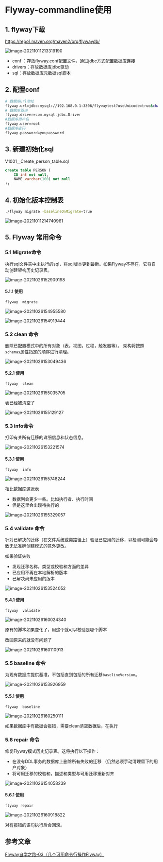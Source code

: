 # Flyway-commandline使用

## 1. flyway下载

https://repo1.maven.org/maven2/org/flywaydb/

![image-20211011213319190](https://zszblog.oss-cn-beijing.aliyuncs.com/zszblog/blogimage-master/image-20211011213319190.png)

- conf ：存放flyway.conf配置文件，通过jdbc方式配置数据库连接
- drivers：存放数据库jdbc驱动
- sql：存放数据库元数据sql脚本

## 2. 配置conf

```bash
# 数据库url地址
flyway.url=jdbc:mysql://192.168.0.1:3306/flywaytest?useUnicode=true&characterEncoding=utf8&zeroDateTimeBehavior=convertToNull&useSSL=true&serverTimezone=GMT%2B8
# 数据库驱动
flyway.driver=com.mysql.jdbc.Driver
#数据库用户名
flyway.user=root
#数据库密码
flyway.password=youpassword
```

## 3. 新建初始化sql

V1001__Create_person_table.sql

```sql
create table PERSON (
    ID int not null,
    NAME varchar(100) not null
);
```

## 4. 初始化版本控制表

```bash
./flyway migrate -baselineOnMigrate=true
```

![image-20211011214740961](https://zszblog.oss-cn-beijing.aliyuncs.com/zszblog/blogimage-master/image-20211011214740961.png)

## 5. Flyway 常用命令

### 5.1 Migrate命令

执行sql文件夹中未执行的sql，将sql版本更到最新。如果Flyway不存在，它将自动创建架构历史记录表。

![image-20211026152909198](https://zszblog.oss-cn-beijing.aliyuncs.com/zszblog/blogimage-master/image-20211026152909198.png)

#### 5.1.1 使用

```sh
flyway  migrate
```

![image-20211026154955580](https://zszblog.oss-cn-beijing.aliyuncs.com/zszblog/blogimage-master/image-20211026154955580.png)

![image-20211026154919444](https://zszblog.oss-cn-beijing.aliyuncs.com/zszblog/blogimage-master/image-20211026154919444.png)

### 5.2 clean 命令

删除已配置模式中的所有对象（表，视图，过程，触发器等）。
架构将按照`schemas`属性指定的顺序进行清理。

![image-20211026153049436](https://zszblog.oss-cn-beijing.aliyuncs.com/zszblog/blogimage-master/image-20211026153049436.png)

#### 5.2.1 使用

```
flyway  clean
```

![image-20211026155035705](https://zszblog.oss-cn-beijing.aliyuncs.com/zszblog/blogimage-master/image-20211026155035705.png)

表已经被清空了

![image-20211026155129127](https://zszblog.oss-cn-beijing.aliyuncs.com/zszblog/blogimage-master/image-20211026155129127.png)

### 5.3 info命令

打印有关所有迁移的详细信息和状态信息。

![image-20211026153221574](https://zszblog.oss-cn-beijing.aliyuncs.com/zszblog/blogimage-master/image-20211026153221574.png)

#### 5.3.1 使用

```
flyway  info
```

![image-20211026155748244](https://zszblog.oss-cn-beijing.aliyuncs.com/zszblog/blogimage-master/image-20211026155748244.png)

相比数据库这张表

- 数据列会更少一些。比如执行者、执行时间
- 但是这里会出现待执行的

![image-20211026155329057](https://zszblog.oss-cn-beijing.aliyuncs.com/zszblog/blogimage-master/image-20211026155329057.png)

### 5.4 validate 命令

针对已解决的迁移（在文件系统或类路径上）验证已应用的迁移，以检测可能会导致无法准确创建模式的意外更改。

如果验证失败

- 发现迁移名称，类型或校验和方面的差异
- 已应用不再在本地解析的版本
- 已解决尚未应用的版本

![image-20211026153524052](https://zszblog.oss-cn-beijing.aliyuncs.com/zszblog/blogimage-master/image-20211026153524052.png)

#### 5.4.1 使用

```
flyway  validate
```

![image-20211026160024340](https://zszblog.oss-cn-beijing.aliyuncs.com/zszblog/blogimage-master/image-20211026160024340.png)

原有的脚本如果变化了，用这个就可以校验是哪个脚本

改回原来的就没有问题了

![image-20211026160110913](https://zszblog.oss-cn-beijing.aliyuncs.com/zszblog/blogimage-master/image-20211026160110913.png)

### 5.5 baseline 命令

为现有数据库提供基准，不包括直到包括的所有迁移`baselineVersion`。

![image-20211026153926959](https://zszblog.oss-cn-beijing.aliyuncs.com/zszblog/blogimage-master/image-20211026153926959.png)

#### 5.5.1 使用

```
flyway  baseline
```

![image-20211026160250111](https://zszblog.oss-cn-beijing.aliyuncs.com/zszblog/blogimage-master/image-20211026160250111.png)

如果数据库中有数据会报错，需要clean清空数据后，在执行

### 5.6 repair 命令

修复Flyway模式历史记录表。这将执行以下操作：

- 在没有DDL事务的数据库上删除所有失败的迁移
  （仍然必须手动清理留下的用户对象）
- 将可用迁移的校验和，描述和类型与可用迁移重新对齐

![image-20211026154058239](https://zszblog.oss-cn-beijing.aliyuncs.com/zszblog/blogimage-master/image-20211026154058239.png)

#### 5.6.1 使用

```bash
flyway repair
```

![image-20211026160918822](https://zszblog.oss-cn-beijing.aliyuncs.com/zszblog/blogimage-master/image-20211026160918822.png)

对有报错的语句执行后会回滚。

## 参考文章

[Flyway自学之路-03（几个可用命令行操作Flyway）](https://blog.csdn.net/u012045045/article/details/106312789)

